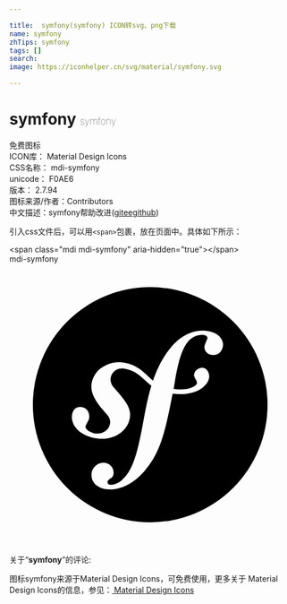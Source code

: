 ```yaml
---

title:  symfony(symfony) ICON转svg、png下载
name: symfony
zhTips: symfony
tags: []
search: 
image: https://iconhelper.cn/svg/material/symfony.svg

---
```


# symfony  <small style="font-size: 60%;font-weight: 100">symfony</small>


<div class="detail-page">
<p>
<span><span class="badge-success badge">免费图标</span> </span>
<br/>
<span>
ICON库：
<span class="badge-secondary badge">Material Design Icons</span> 
</span>
<br/>
<span>
CSS名称：
<span class="badge-secondary badge">mdi-symfony</span> 
</span>
<br/>
<span>
unicode：
<span class="badge-secondary badge">F0AE6</span> 
<copy-btn content='F0AE6' btn-title=""></copy-btn>
<copy-btn :content='String.fromCodePoint(parseInt("F0AE6", 16))' btn-title="复制U"></copy-btn>
</span>
<br/>
<span>
版本：
<span class="badge-secondary badge">2.7.94</span> 
</span>
<br/>
<span>图标来源/作者：<span class="badge-light badge">Contributors</span></span> 
<br/>
<span class="zh-detail">中文描述：<span class="badge-primary badge">symfony</span><span class="help-link"><span>帮助改进</span>(<a href="https://gitee.com/liuwave/icon-helper/edit/master/json/material/symfony.json" target="_blank" rel="noopener noreferrer">gitee</a><a href="https://github.com/liuwave/icon-helper/edit/master/json/material/symfony.json" target="_blank" rel="noopener noreferrer">github</a></span>)</span><br/>
</p>
</div>
<div class="alert alert-dark">
  <i class="mdi mdi-symfony mdi-48px"></i>
  <i class="mdi mdi-symfony mdi-36px"></i>
  <i class="mdi mdi-symfony mdi-24px"></i>
  <i class="mdi mdi-symfony mdi-18px"></i>
</div>
<div>
  <p>引入css文件后，可以用<code>&lt;span&gt;</code>包裹，放在页面中。具体如下所示：    
  </p>
  <div class="alert alert-primary" style="font-size: 14px">
    &lt;span class="mdi mdi-symfony" aria-hidden="true"&gt;&lt;/span&gt;
    <copy-btn content='<span class="mdi mdi-symfony" aria-hidden="true"></span>'></copy-btn>
  </div>
  <div class="alert alert-secondary">
    <i class="mdi mdi-symfony"
    style="font-size: 24px"
    aria-hidden="true"></i> mdi-symfony
    <copy-btn content="mdi-symfony" btn-title="复制图标名称"></copy-btn>
  </div>
</div>
<div id="svg" class="svg-wrap">
<svg xmlns="http://www.w3.org/2000/svg" viewBox="0 0 24 24"><path d="M12,2A10,10 0 0,0 2,12A10,10 0 0,0 12,22A10,10 0 0,0 22,12A10,10 0 0,0 12,2M16.37,5.7V5.7C17.39,5.67 18.15,6.13 18.21,6.84C18.22,7.15 18.04,7.75 17.42,7.77C16.95,7.79 16.63,7.5 16.62,7.09C16.61,6.93 16.88,6.42 16.88,6.33C16.87,6.06 16.47,6.05 16.36,6.06C14.86,6.11 14.46,8.13 14.14,9.78L14,10.65C14.84,10.78 15.46,10.62 15.8,10.4C16.28,10.09 15.66,9.77 15.74,9.41C15.82,9.04 16.15,8.87 16.41,8.86C16.78,8.85 17.04,9.23 17.03,9.62C17,10.26 16.17,11.14 14.5,11.1C14.28,11.1 14.09,11.08 13.91,11.06C13.3,14.16 12.92,16 11.56,17.58C10.39,18.97 9.2,19.18 8.67,19.2C7.67,19.24 7,18.71 7,18C6.97,17.32 7.57,16.94 7.97,16.93C8.5,16.91 8.87,17.3 8.88,17.74C8.9,18.11 8.7,18.23 8.57,18.3C8.5,18.37 8.35,18.45 8.36,18.6C8.36,18.67 8.43,18.82 8.65,18.81C9.07,18.8 9.34,18.59 9.54,18.45C10.5,17.65 10.88,16.24 11.37,13.68C11.63,12.23 11.82,11.3 12.1,10.38C11.42,9.87 11,9.23 10.09,9C9.46,8.81 9.08,8.96 8.81,9.3C8.5,9.71 8.6,10.23 8.9,10.54C10.05,11.82 10.39,12.38 10.26,13.14C10.06,14.35 8.62,15.27 6.92,14.75C5.47,14.3 5.2,13.28 5.37,12.71C5.53,12.22 5.92,12.12 6.31,12.24C6.73,12.37 6.89,12.87 6.77,13.26C6.75,13.3 6.55,13.67 6.5,13.79C6.41,14.1 6.83,14.31 7.12,14.4C7.77,14.6 8.4,14.26 8.55,13.73C8.7,13.25 8.4,12.91 8.27,12.78C7.38,11.8 6.76,10.93 7.06,9.95C7.18,9.58 7.42,9.18 7.78,8.91C8.53,8.36 9.35,8.26 10.12,8.5C11.13,8.77 11.61,9.44 12.24,9.95C12.59,8.93 13.08,7.92 13.81,7.07C14.47,6.3 15.35,5.74 16.37,5.7Z" /></svg>
</div>
<detail full-name='mdi-symfony'></detail>
<div class="icon-detail__container">
<p>关于“<b>symfony</b>”的评论:</p>
</div>
<Vssue title="关于“symfony”的评论" />    
<div><p>图标symfony来源于Material Design Icons，可免费使用，更多关于 Material Design Icons的信息，参见：<a target="_blank" href="https://iconhelper.cn/material.html"> Material Design Icons</a>
</p></div>
